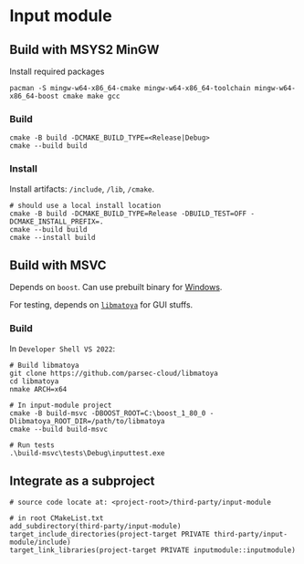 # Input module

## Build with MSYS2 MinGW
Install required packages
```
pacman -S mingw-w64-x86_64-cmake mingw-w64-x86_64-toolchain mingw-w64-x86_64-boost cmake make gcc
```

### Build
```
cmake -B build -DCMAKE_BUILD_TYPE=<Release|Debug>
cmake --build build
```

### Install
Install artifacts: `/include`, `/lib`, `/cmake`.
```
# should use a local install location
cmake -B build -DCMAKE_BUILD_TYPE=Release -DBUILD_TEST=OFF -DCMAKE_INSTALL_PREFIX=.
cmake --build build
cmake --install build
```

## Build with MSVC
Depends on `boost`. Can use prebuilt binary for [Windows](https://sourceforge.net/projects/boost/files/boost-binaries/).

For testing, depends on [`libmatoya`](https://github.com/parsec-cloud/libmatoya) for GUI stuffs.

### Build
In `Developer Shell VS 2022`:
```
# Build libmatoya
git clone https://github.com/parsec-cloud/libmatoya
cd libmatoya
nmake ARCH=x64

# In input-module project
cmake -B build-msvc -DBOOST_ROOT=C:\boost_1_80_0 -Dlibmatoya_ROOT_DIR=/path/to/libmatoya
cmake --build build-msvc

# Run tests
.\build-msvc\tests\Debug\inputtest.exe
```

## Integrate as a subproject
```
# source code locate at: <project-root>/third-party/input-module

# in root CMakeList.txt
add_subdirectory(third-party/input-module)
target_include_directories(project-target PRIVATE third-party/input-module/include)
target_link_libraries(project-target PRIVATE inputmodule::inputmodule)
```